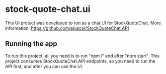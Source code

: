 # stock-quote-chat.ui

This UI project was developed to run as a chat UI for StockQuoteChat.
More information: https://github.com/ejuscar/StockQuoteChat.API

## Running the app
To run this project, all you need is to run "npm i" and after "npm start". This project consumes StockQuoteChat.API endpoints, so you need to run the API first, and after you can use the UI.
